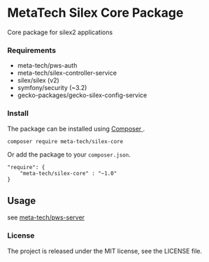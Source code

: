 # MetaTech Silex Core Package

Core package for silex2 applications


### Requirements

* meta-tech/pws-auth
* meta-tech/silex-controller-service
* silex/silex (v2)
* symfony/security (~3.2)
* gecko-packages/gecko-silex-config-service


### Install

The package can be installed using [ Composer ](https://getcomposer.org/).
```
composer require meta-tech/silex-core
```

Or add the package to your `composer.json`.

```
"require": {
    "meta-tech/silex-core" : "~1.0"
}
```

## Usage

see [ meta-tech/pws-server ](https://github.com/meta-tech/pws-server)


### License

The project is released under the MIT license, see the LICENSE file.
